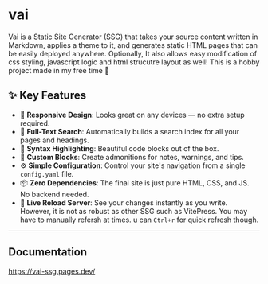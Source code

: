 
# vai

Vai is a Static Site Generator (SSG) that takes your source content written in Markdown, applies a theme to it, and generates static HTML pages that can be easily deployed anywhere. Optionally, It also allows easy modification of css styling, javascript logic and html strucutre layout as well! This is a hobby project made in my free time 🤗

## ✨ Key Features
 - 📱 **Responsive Design**: Looks great on any devices — no extra setup required.
- 🔎 **Full-Text Search**: Automatically builds a search index for all your pages and headings.
- 🎨 **Syntax Highlighting**: Beautiful code blocks out of the box.
- 💅 **Custom Blocks**: Create admonitions for notes, warnings, and tips.
- ⚙️ **Simple Configuration**: Control your site's navigation from a single `config.yaml` file.
- 📦 **Zero Dependencies**: The final site is just pure HTML, CSS, and JS. No backend needed.
- 🐢 **Live Reload Server**: See your changes instantly as you write. However, it is not as robust as other SSG such as VitePress. You may have to manually refersh at times. u can `Ctrl+r` for quick refresh though.

---
## Documentation
https://vai-ssg.pages.dev/
